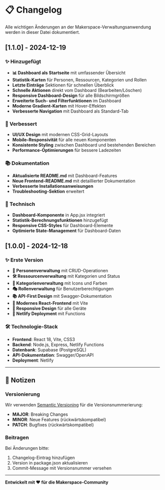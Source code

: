 # 📋 Changelog

Alle wichtigen Änderungen an der Makerspace-Verwaltungsanwendung werden in dieser Datei dokumentiert.

## [1.1.0] - 2024-12-19

### ✨ Hinzugefügt
- **📊 Dashboard als Startseite** mit umfassender Übersicht
- **Statistik-Karten** für Personen, Ressourcen, Kategorien und Rollen
- **Letzte Einträge** Sektionen für schnellen Überblick
- **Schnelle Aktionen** direkt vom Dashboard (Bearbeiten/Löschen)
- **Responsive Dashboard-Design** für alle Bildschirmgrößen
- **Erweiterte Such- und Filterfunktionen** im Dashboard
- **Moderne Gradient-Karten** mit Hover-Effekten
- **Verbesserte Navigation** mit Dashboard als Standard-Tab

### 🎨 Verbessert
- **UI/UX Design** mit modernen CSS-Grid-Layouts
- **Mobile-Responsivität** für alle neuen Komponenten
- **Konsistente Styling** zwischen Dashboard und bestehenden Bereichen
- **Performance-Optimierungen** für bessere Ladezeiten

### 📚 Dokumentation
- **Aktualisierte README.md** mit Dashboard-Features
- **Neue Frontend-README.md** mit detaillierter Dokumentation
- **Verbesserte Installationsanweisungen**
- **Troubleshooting-Sektion** erweitert

### 🔧 Technisch
- **Dashboard-Komponente** in App.jsx integriert
- **Statistik-Berechnungsfunktionen** hinzugefügt
- **Responsive CSS-Styles** für Dashboard-Elemente
- **Optimierte State-Management** für Dashboard-Daten

## [1.0.0] - 2024-12-18

### ✨ Erste Version
- **👥 Personenverwaltung** mit CRUD-Operationen
- **🛠️ Ressourcenverwaltung** mit Kategorien und Status
- **📂 Kategorienverwaltung** mit Icons und Farben
- **🎭 Rollenverwaltung** für Benutzerberechtigungen
- **📚 API-First Design** mit Swagger-Dokumentation
- **🎨 Modernes React-Frontend** mit Vite
- **📱 Responsive Design** für alle Geräte
- **🚀 Netlify Deployment** mit Functions

### 🛠️ Technologie-Stack
- **Frontend**: React 18, Vite, CSS3
- **Backend**: Node.js, Express, Netlify Functions
- **Datenbank**: Supabase (PostgreSQL)
- **API-Dokumentation**: Swagger/OpenAPI
- **Deployment**: Netlify

---

## 📝 Notizen

### Versionierung
Wir verwenden [Semantic Versioning](https://semver.org/) für die Versionsnummerierung:
- **MAJOR**: Breaking Changes
- **MINOR**: Neue Features (rückwärtskompatibel)
- **PATCH**: Bugfixes (rückwärtskompatibel)

### Beitragen
Bei Änderungen bitte:
1. Changelog-Eintrag hinzufügen
2. Version in package.json aktualisieren
3. Commit-Message mit Versionsnummer versehen

---

**Entwickelt mit ❤️ für die Makerspace-Community**
